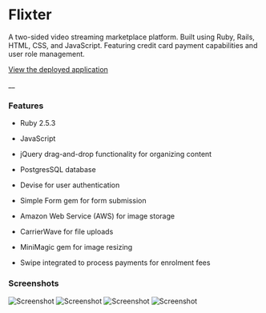 # Flixter

A two-sided video streaming marketplace platform. Built using Ruby, Rails, HTML, CSS, and JavaScript. Featuring credit card payment capabilities and user role management.


[View the deployed application](https://flixter-alyssa-redman.herokuapp.com/)

__

### Features

* Ruby 2.5.3

* JavaScript

* jQuery drag-and-drop functionality for organizing content

* PostgresSQL database

* Devise for user authentication

* Simple Form gem for form submission

* Amazon Web Service (AWS) for image storage

* CarrierWave for file uploads

* MiniMagic gem for image resizing

* Swipe integrated to process payments for enrolment fees



### Screenshots
![Screenshot](landing.png) 
![Screenshot](images/admin.png) 
![Screenshot](assests/images/studentview.png) 
![Screenshot](flixter/app/assests/images/stripe.png)
